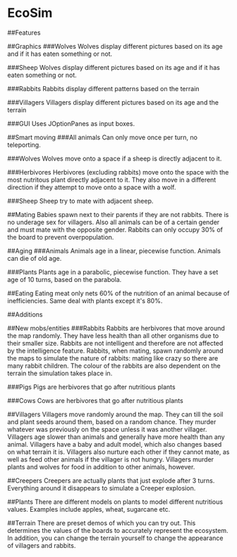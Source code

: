 # EcoSim

##Features

##Graphics
###Wolves
Wolves display different pictures based on its age and if it has eaten something or not.

###Sheep
Wolves display different pictures based on its age and if it has eaten something or not.

###Rabbits
Rabbits display different patterns based on the terrain

###Villagers
Villagers display different pictures based on its age and the terrain

###GUI
Uses JOptionPanes as input boxes.

##Smart moving
###All animals
Can only move once per turn, no teleporting.

###Wolves
Wolves move onto a space if a sheep is directly adjacent to it.

###Herbivores
Herbivores (excluding rabbits) move onto the space with the most nutritous plant directly adjacent to it. They also move in a different direction if they attempt to move onto a space with a wolf.

###Sheep
Sheep try to mate with adjacent sheep. 

##Mating
Babies spawn next to their parents if they are not rabbits. There is no underage sex for villagers. Also all animals can be of a certain gender and must mate with the opposite gender. Rabbits can only occupy 30% of the board to prevent overpopulation.

##Aging
###Animals
Animals age in a linear, piecewise function. Animals can die of old age.

###Plants
Plants age in a parabolic, piecewise function. They have a set age of 10 turns, based on the parabola.

##Eating
Eating meat only nets 60% of the nutrition of an animal because of inefficiencies. Same deal with plants except it's 80%.


##Additions

##New mobs/entities
###Rabbits
Rabbits are herbivores that move around the map randomly. They have less health than all other organisms due to their smaller size. Rabbits are not intelligent and therefore are not affected by the intelligence feature. Rabbits, when mating, spawn randomly around the maps to simulate the nature of rabbits: mating like crazy so there are many rabbit children. The colour of the rabbits are also dependent on the terrain the simulation takes place in.

###Pigs
Pigs are herbivores that go after nutritious plants

###Cows
Cows are herbivores that go after nutritious plants

##Villagers
Villagers move randomly around the map. They can till the soil and plant seeds around them, based on a random chance. They murder whatever was previously on the space unless it was another villager. Villagers age slower than animals and generally have more health than any animal. Villagers have a baby and adult model, which also changes based on what terrain it is. Villagers also nurture each other if they cannot mate, as well as feed other animals if the villager is not hungry. Villagers murder plants and wolves for food in addition to other animals, however.

##Creepers
Creepers are actually plants that just explode after 3 turns. Everything around it disappears to simulate a Creeper explosion.

##Plants
There are different models on plants to model different nutritious values. Examples include apples, wheat, sugarcane etc.

##Terrain
There are preset demos of which you can try out. This determines the values of the boards to accurately represent the ecosystem. In addition, you can change the terrain yourself to change the appearance of villagers and rabbits. 
